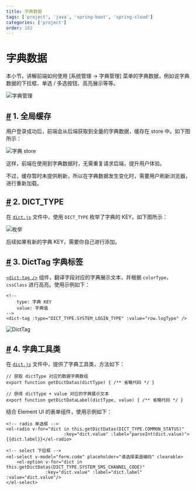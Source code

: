 ```yaml
---
title: 字典数据
tags: ['project', 'java', 'spring-boot', 'spring-cloud']
categories: ['project']
order: 182
---
```

# 字典数据

本小节，讲解前端如何使用 [系统管理 -> 字典管理] 菜单的字典数据，例如说字典数据的下拉框、单选 / 多选按钮、高亮展示等等。

 ![字典管理](https://doc.iocoder.cn/img/Vue2/%E5%AD%97%E5%85%B8%E6%95%B0%E6%8D%AE/01.png)

 ## [#](#_1-全局缓存) 1. 全局缓存

 用户登录成功后，前端会从后端获取到全量的字典数据，缓存在 store 中。如下图所示：

 ![字典 store](https://doc.iocoder.cn/img/Vue2/%E5%AD%97%E5%85%B8%E6%95%B0%E6%8D%AE/02.png)

 这样，前端在使用到字典数据时，无需重复请求后端，提升用户体验。

 不过，缓存暂时未提供刷新，所以在字典数据发生变化时，需要用户刷新浏览器，进行重新加载。

 ## [#](#_2-dict-type) 2. DICT\_TYPE

 在 [`dict.js`](https://github.com/yudaocode/yudao-ui-admin-vue2/blob/master/src/utils/dict.js#L8-L58) 文件中，使用 `DICT_TYPE` 枚举了字典的 KEY。如下图所示：

 ![ 枚举](https://doc.iocoder.cn/img/Vue2/%E5%AD%97%E5%85%B8%E6%95%B0%E6%8D%AE/03.png)

 后续如果有新的字典 KEY，需要你自己进行添加。

 ## [#](#_3-dicttag-字典标签) 3. DictTag 字典标签

 [`<dict-tag />`](https://github.com/yudaocode/yudao-ui-admin-vue2/blob/master/src/components/DictTag/index.vue) 组件，翻译字段对应的字典展示文本，并根据 `colorType`、`cssClass` 进行高亮。使用示例如下：


```
<!--
    type: 字典 KEY
    value: 字典值
-->
<dict-tag :type="DICT_TYPE.SYSTEM_LOGIN_TYPE" :value="row.logType" />

```
![DictTag](https://doc.iocoder.cn/img/Vue2/%E5%AD%97%E5%85%B8%E6%95%B0%E6%8D%AE/04.png)

 ## [#](#_4-字典工具类) 4. 字典工具类

 在 [`dict.js`](https://github.com/yudaocode/yudao-ui-admin-vue2/blob/master/src/utils/dict.js#L8-L58) 文件中，提供了字典工具类，方法如下：


```
// 获取 dictType 对应的数据字典数组
export function getDictDatas(dictType) { /** 省略代码 */ }

// 获得 dictType + value 对应的字典展示文本
export function getDictDataLabel(dictType, value) { /** 省略代码 */ }

```
结合 Element UI 的表单组件，使用示例如下：


```
<!-- radio 单选框 -->
<el-radio v-for="dict in this.getDictDatas(DICT_TYPE.COMMON_STATUS)"
                      :key="dict.value" :label="parseInt(dict.value)">{{dict.label}}</el-radio>

<!-- select 下拉框 -->
<el-select v-model="form.code" placeholder="请选择渠道编码" clearable>
    <el-option v-for="dict in this.getDictDatas(DICT_TYPE.SYSTEM_SMS_CHANNEL_CODE)"
               :key="dict.value" :label="dict.label" :value="dict.value"/>
</el-select>

```
